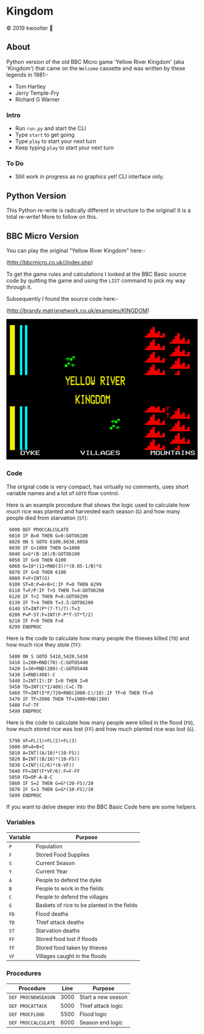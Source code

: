 # Kingdom
:copyright: 2019 kwoolter :monkey:

## About
Python version of the old BBC Micro game 'Yellow River Kingdom' (aka 'Kingdom') that came on the `Welcome` cassette and was written by these legends in 1981:-
* Tom Hartley
* Jerry Temple-Fry
* Richard G Warner

### Intro
* Run `run.py` and start the CLI
* Type `start` to get going
* Type `play` to start your next turn
* Keep typing `play` to start your next turn

### To Do
- Still work in progress as no graphics yet! CLI interface only.

## Python Version

This Python re-write is radically different in structure to the original!  It is a total re-write! More to follow on this.

## BBC Micro Version

You can play the original "Yellow River Kingdom" here:-

(http://bbcmicro.co.uk//index.php)

To get the game rules and calculations I looked at the BBC Basic source code by quitting the game and using the `LIST` 
command to pick my way through it.

Subsequently I found the source code here:-

(http://brandy.matrixnetwork.co.uk/examples/KINGDOM)

<img src="https://raw.githubusercontent.com/kwoolter/Kingdom/master/BBC%20Basic/bbc_screenshot.PNG" alt="game1">

### Code
The orignal code is very compact, has virtually no comments, uses short variable names and a lot of `GOTO` flow control.

Here is an example procedure that shows the logic used to calculate how much rice was planted and harvested each season (`G`) 
and how many people died from starvation (`ST`):

```
 6000 DEF PROCCALCULATE
 6010 IF B=0 THEN G=0:GOTO6100
 6020 ON S GOTO 6100,6030,6050
 6030 IF G>1000 THEN G=1000
 6040 G=G*(B-10)/B:GOTO6100
 6050 IF G<0 THEN 6100
 6060 G=18*(11+RND(3))*(0.05-1/B)*G
 6070 IF G<0 THEN 6100
 6080 F=F+INT(G)
 6100 ST=0:P=A+B+C:IF P=0 THEN 6299
 6110 T=F/P:IF T>5 THEN T=4:GOTO6200
 6120 IF T<2 THEN P=0:GOTO6299
 6130 IF T>4 THEN T=3.5:GOTO6200
 6140 ST=INT(P*(7-T)/7):T=3
 6200 P=P-ST:F=INT(F-P*T-ST*T/2)
 6210 IF F<0 THEN F=0
 6299 ENDPROC
```

Here is the code to calculate how many people the thieves killed (`TD`) and how much rice they stole (`TF`):
```
 5400 ON S GOTO 5410,5420,5430
 5410 I=200+RND(70)-C:GOTO5440
 5420 I=30+RND(200)-C:GOTO5440
 5430 I=RND(400)-C
 5440 I=INT(I):IF I<0 THEN I=0
 5450 TD=INT(C*I/400):C=C-TD
 5460 TF=INT(I*F/729+RND(2000-C)/10):IF TF<0 THEN TF=0
 5470 IF TF>2000 THEN TF=1900+RND(200)
 5480 F=F-TF
 5499 ENDPROC
```

Here is the code to calculate how many people were killed in the flood (`FD`), how much stored rice was lost (`FF`) 
and how much planted rice was lost (`G`).
```
 5790 VF=FL(1)+FL(2)+FL(3)
 5800 OP=A+B+C
 5810 A=INT((A/10)*(10-FS))
 5820 B=INT((B/10)*(10-FS))
 5830 C=INT((C/6)*(6-VF))
 5840 FF=INT(F*VF/6):F=F-FF
 5850 FD=OP-A-B-C
 5860 IF S=2 THEN G=G*(20-FS)/20
 5870 IF S=3 THEN G=G*(10-FS)/10
 5899 ENDPROC
```


If you want to delve deeper into the BBC Basic Code here are some helpers.

### Variables

Variable | Purpose
--- | ------------------
`P` | Population
`F` | Stored Food Supplies
`S` | Current Season
`Y` | Current Year
`A`| People to defend the dyke
`B`| People to work in the fields
`C`| People to defend the villages
`G`|Baskets of rice to be planted in the fields
`FD`|Flood deaths
`TD`|Thief attack deaths
`ST`|Starvation deaths
`FF`|Stored food lost if floods
`TF`|Stored food taken by thieves
`VF`|Villages caught in the floods

### Procedures

Procedure | Line | Purpose
---|----|----------------------
`DEF PROCNEWSEASON`|3000|Start a new season
`DEF PROCATTACK`|5000|Thief attack logic
`DEF PROCFLOOD`|5500|Flood logic
`DEF PROCCALCULATE`|6000|Season end logic

